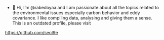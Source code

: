 - 👋 Hi, I’m @rabedoyaa and I am passionate about all the topics related to the environmental issues especially carbon behavior and eddy covariance. I like compiling data, analysing and giving them a sense. This is an outdated profile, please visit 

https://github.com/seol9e

<!---
rabedoyaa/rabedoyaa is a ✨ special ✨ repository because its `README.md` (this file) appears on your GitHub profile.
You can click the Preview link to take a look at your changes.
--->
